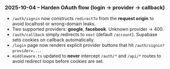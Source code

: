 ### 2025-10-04 – Harden OAuth flow (login → provider → callback)

- `/auth/signin` now constructs `redirectTo` from the **request origin** to avoid localhost or wrong-domain leaks.
- Two supported providers: **google**, **facebook**. Unknown provider → 400.
- `/auth/callback` simply redirects to `next` (default `/account`). Supabase sets cookies on callback automatically.
- `/login` page now renders explicit provider buttons that hit `/auth/signin?provider=...`.
- `middleware.ts` updated to **never** intercept `/auth/*` and `/api/*` routes to avoid redirect loops before cookies are set.
